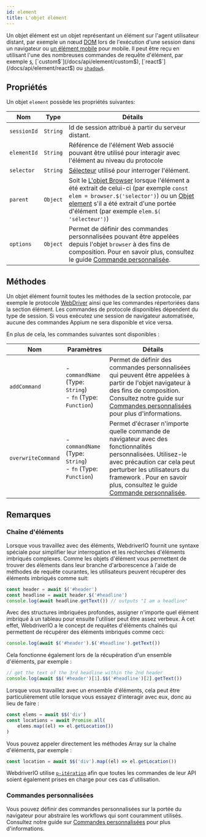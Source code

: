 ```yaml
---
id: element
title: L'objet élément
---
```


Un objet élément est un objet représentant un élément sur l'agent utilisateur distant, par exemple un nœud [DOM](https://developer.mozilla.org/en-US/docs/Web/API/Element) lors de l'exécution d'une session dans un navigateur ou [un élément mobile](https://developer.apple.com/documentation/swift/sequence/element) pour mobile. Il peut être reçu en utilisant l'une des nombreuses commandes de requête d'élément, par exemple [`$`](/docs/api/element/$), [`custom$`](/docs/api/element/custom$), [`react$`](/docs/api/element/react$) ou [`shadow$`](/docs/api/element/shadow$).

## Propriétés

Un objet `element` possède les propriétés suivantes:

| Nom         | Type     | Détails                                                                                                                                                                                                                                                             |
| ----------- | -------- | ------------------------------------------------------------------------------------------------------------------------------------------------------------------------------------------------------------------------------------------------------------------- |
| `sessionId` | `String` | Id de session attribué à partir du serveur distant.                                                                                                                                                                                                                 |
| `elementId` | `String` | Référence de l'élément Web associé pouvant être utilisé pour interagir avec l'élément au niveau du protocole                                                                                                                                                    |
| `selector`  | `String` | [Sélecteur](/docs/selectors) utilisé pour interroger l'élément.                                                                                                                                                                                                     |
| `parent`    | `Object` | Soit le [L'objet Browser](/docs/api/browser) lorsque l'élément a été extrait de celui-ci (par exemple `const elem = browser.$('selector')`) ou un [Objet element](/docs/api/element) s'il a été extrait d'une portée d'élément (par exemple `elem.$( 'sélecteur')`) |
| `options`   | `Object` | Permet de définir des commandes personnalisées pouvant être appelées depuis l'objet `browser` à des fins de composition. Pour en savoir plus, consultez le guide [Commande personnalisée](/docs/customcommands).                                                    |

## Méthodes

Un objet élément fournit toutes les méthodes de la section protocole, par exemple le protocole [WebDriver](/docs/api/webdriver) ainsi que les commandes répertoriées dans la section élément. Les commandes de protocole disponibles dépendent du type de session. Si vous exécutez une session de navigateur automatisée, aucune des commandes Appium [](/docs/api/appium) ne sera disponible et vice versa.

En plus de cela, les commandes suivantes sont disponibles :

| Nom                | Paramètres                                                            | Détails                                                                                                                                                                                                                                                                                                   |
| ------------------ | --------------------------------------------------------------------- | --------------------------------------------------------------------------------------------------------------------------------------------------------------------------------------------------------------------------------------------------------------------------------------------------------- |
| `addCommand`       | - `commandName` (Type: `String`)<br />- `fn` (Type: `Function`) | Permet de définir des commandes personnalisées qui peuvent être appelées à partir de l'objet navigateur à des fins de composition. Consultez notre guide sur [Commandes personnalisées](/docs/customcommands#adding-custom-commands) pour plus d'informations.                                            |
| `overwriteCommand` | - `commandName` (Type: `String`)<br />- `fn` (Type: `Function`) | Permet d'écraser n'importe quelle commande de navigateur avec des fonctionnalités personnalisées. Utilisez-le avec précaution car cela peut perturber les utilisateurs du framework . Pour en savoir plus, consultez le guide [Commande personnalisée](/docs/customcommands#overwriting-native-commands). |

## Remarques

### Chaîne d'éléments

Lorsque vous travaillez avec des éléments, WebdriverIO fournit une syntaxe spéciale pour simplifier leur interrogation et les recherches d'éléments imbriqués complexes. Comme les objets d'élément vous permettent de trouver des éléments dans leur branche d'arborescence à l'aide de méthodes de requête courantes, les utilisateurs peuvent récupérer des éléments imbriqués comme suit:

```js
const header = await $('#header')
const headline = await header.$('#headline')
console.log(await headline.getText()) // outputs "I am a headline"
```

Avec des structures imbriquées profondes, assigner n'importe quel élément imbriqué à un tableau pour ensuite l'utiliser peut être assez verbeux. À cet effet, WebdriverIO a le concept de requêtes d'éléments chaînés qui permettent de récupérer des éléments imbriqués comme ceci:

```js
console.log(await $('#header').$('#headline').getText())
```

Cela fonctionne également lors de la récupération d'un ensemble d'éléments, par exemple :

```js
// get the text of the 3rd headline within the 2nd header
console.log(await $$('#header')[1].$$('#headline')[2].getText())
```

Lorsque vous travaillez avec un ensemble d'éléments, cela peut être particulièrement utile lorsque vous essayez d'interagir avec eux, donc au lieu de faire :

```js
const elems = await $$('div')
const locations = await Promise.all(
    elems.map((el) => el.getLocation())
)
```

Vous pouvez appeler directement les méthodes Array sur la chaîne d'éléments, par exemple :

```js
const location = await $$('div').map((el) => el.getLocation())
```

WebdriverIO utilise [`p-itération`](https://www.npmjs.com/package/p-iteration#api) afin que toutes les commandes de leur API soient également prises en charge pour ces cas d'utilisation.

### Commandes personnalisées

Vous pouvez définir des commandes personnalisées sur la portée du navigateur pour abstraire les workflows qui sont couramment utilisés. Consultez notre guide sur [Commandes personnalisées](/docs/customcommands#adding-custom-commands) pour plus d'informations.

